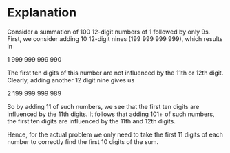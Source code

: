 # Explanation

Consider a summation of 100 12-digit numbers of 1 followed by only 9s. First, we
consider adding 10 12-digit nines (199 999 999 999), which results in

1 999 999 999 990

The first ten digits of this number are not influenced by the 11th or 12th
digit. Clearly, adding another 12 digit nine gives us

2 199 999 999 989

So by adding 11 of such numbers, we see that the first ten digits are
influenced by the 11th digits. It follows that adding 101+ of such numbers,
the first ten digits are influenced by the 11th and 12th digits.

Hence, for the actual problem we only need to take the first 11 digits of each
number to correctly find the first 10 digits of the sum.
